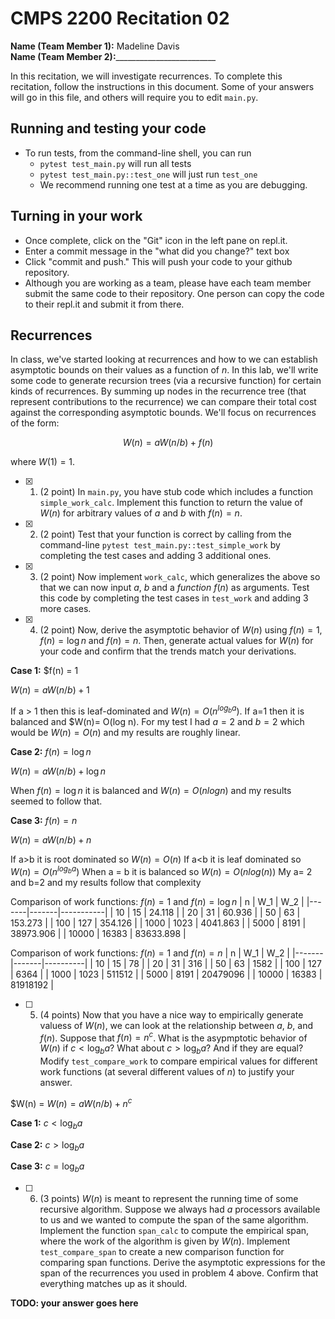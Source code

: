 # CMPS 2200  Recitation 02

**Name (Team Member 1):** Madeline Davis  
**Name (Team Member 2):**_________________________

In this recitation, we will investigate recurrences. 
To complete this recitation, follow the instructions in this document. Some of your answers will go in this file, and others will require you to edit `main.py`.



## Running and testing your code
- To run tests, from the command-line shell, you can run
  + `pytest test_main.py` will run all tests
  + `pytest test_main.py::test_one` will just run `test_one`
  + We recommend running one test at a time as you are debugging.

## Turning in your work

- Once complete, click on the "Git" icon in the left pane on repl.it.
- Enter a commit message in the "what did you change?" text box
- Click "commit and push." This will push your code to your github repository.
- Although you are working as a team, please have each team member submit the same code to their repository. One person can copy the code to their repl.it and submit it from there.

## Recurrences

In class, we've started looking at recurrences and how to we can establish asymptotic bounds on their values as a function of $n$. In this lab, we'll write some code to generate recursion trees (via a recursive function) for certain kinds of recurrences. By summing up nodes in the recurrence tree (that represent contributions to the recurrence) we can compare their total cost against the corresponding asymptotic bounds. We'll focus on  recurrences of the form:

$$ W(n) = aW(n/b) + f(n) $$

where $W(1) = 1$.

- [x] 1. (2 point) In `main.py`, you have stub code which includes a function `simple_work_calc`. Implement this function to return the value of $W(n)$ for arbitrary values of $a$ and $b$ with $f(n)=n$.

- [x] 2. (2 point) Test that your function is correct by calling from the command-line `pytest test_main.py::test_simple_work` by completing the test cases and adding 3 additional ones.

- [x] 3. (2 point) Now implement `work_calc`, which generalizes the above so that we can now input $a$, $b$ and a *function* $f(n)$ as arguments. Test this code by completing the test cases in `test_work` and adding 3 more cases.

- [x] 4. (2 point) Now, derive the asymptotic behavior of $W(n)$ using $f(n) = 1$, $f(n) = \log n$ and $f(n) = n$. Then, generate actual values for $W(n)$ for your code and confirm that the trends match your derivations.


**Case 1:** $f(n) = 1

$W(n) = aW(n/b) + 1$

If a > 1 then this is leaf-dominated and $W(n) = O(n^{log_b a})$. If a=1 then it is balanced and $W(n)= O(log n). For my test I had $a=2$ and $b=2$ which would be $W(n) = O(n)$ and my results are roughly linear.


**Case 2:** $f(n) = \log n$

$W(n) = aW(n/b) + \log n$

When $f(n) = \log n$ it is balanced and $W(n) = O(nlog n)$ and my results seemed to follow that.

**Case 3:** $f(n) = n$

$W(n) = aW(n/b) + n$

If a>b it is root dominated so $W(n) = O(n)$
If a<b it is leaf dominated so $W(n) = O(n^{log_b a})$
When a = b it is balanced so $W(n) = O(nlog (n))$ 
My a= 2 and b=2 and my results follow that complexity

Comparison of work functions: $f(n) = 1$ and $f(n) = \log n$
|     n |   W_1 |       W_2 |
|-------|-------|-----------|
|    10 |    15 |    24.118 |
|    20 |    31 |    60.936 |
|    50 |    63 |   153.273 |
|   100 |   127 |   354.126 |
|  1000 |  1023 |  4041.863 |
|  5000 |  8191 | 38973.906 |
| 10000 | 16383 | 83633.898 |

Comparison of work functions: $f(n) = 1$ and $f(n) = n$
|     n |   W_1 |      W_2 |
|-------|-------|----------|
|    10 |    15 |       78 |
|    20 |    31 |      316 |
|    50 |    63 |     1582 |
|   100 |   127 |     6364 |
|  1000 |  1023 |   511512 |
|  5000 |  8191 | 20479096 |
| 10000 | 16383 | 81918192 |
       

- [ ] 5. (4 points) Now that you have a nice way to empirically generate valuess of $W(n)$, we can look at the relationship between $a$, $b$, and $f(n)$. Suppose that $f(n) = n^c$. What is the asypmptotic behavior of $W(n)$ if $c < \log_b a$? What about $c > \log_b a$? And if they are equal? Modify `test_compare_work` to compare empirical values for different work functions (at several different values of $n$) to justify your answer.

$W(n) = $W(n) = aW(n/b) + n^c$

**Case 1:** $c < \log_b a$

**Case 2:** $c > \log_b a$

**Case 3:** $c = \log_b a$

- [ ] 6. (3 points) $W(n)$ is meant to represent the running time of some recursive algorithm. Suppose we always had $a$ processors available to us and we wanted to compute the span of the same algorithm. Implement the function `span_calc` to compute the empirical span, where the work of the algorithm is given by $W(n)$. Implement `test_compare_span` to create a new comparison function for comparing span functions. Derive the asymptotic expressions for the span of the recurrences you used in problem 4 above. Confirm that everything matches up as it should. 

**TODO: your answer goes here**
